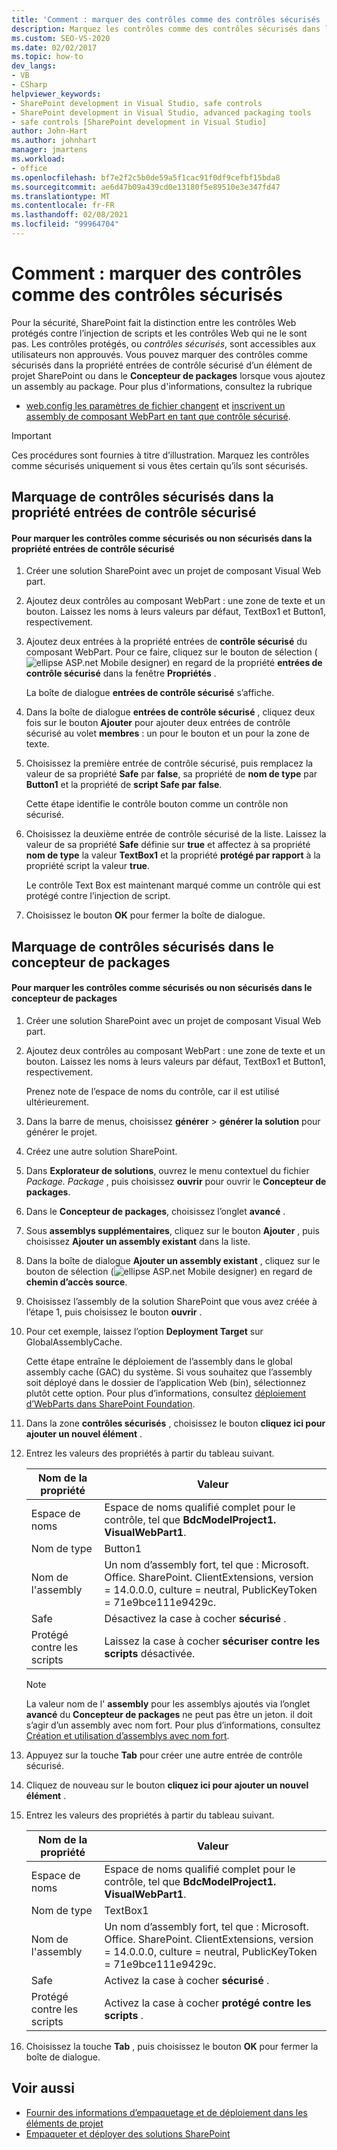 ```yaml
---
title: 'Comment : marquer des contrôles comme des contrôles sécurisés | Microsoft Docs'
description: Marquez les contrôles comme des contrôles sécurisés dans la propriété entrées de contrôle sécurisé d’un élément de projet SharePoint ou dans le concepteur de packages lorsque vous ajoutez un assembly.
ms.custom: SEO-VS-2020
ms.date: 02/02/2017
ms.topic: how-to
dev_langs:
- VB
- CSharp
helpviewer_keywords:
- SharePoint development in Visual Studio, safe controls
- SharePoint development in Visual Studio, advanced packaging tools
- safe controls [SharePoint development in Visual Studio]
author: John-Hart
ms.author: johnhart
manager: jmartens
ms.workload:
- office
ms.openlocfilehash: bf7e2f2c5b0de59a5f1cac91f0df9cefbf15bda8
ms.sourcegitcommit: ae6d47b09a439cd0e13180f5e89510e3e347fd47
ms.translationtype: MT
ms.contentlocale: fr-FR
ms.lasthandoff: 02/08/2021
ms.locfileid: "99964704"
---
```

# <a name="how-to-mark-controls-as-safe-controls"></a>Comment : marquer des contrôles comme des contrôles sécurisés
  Pour la sécurité, SharePoint fait la distinction entre les contrôles Web protégés contre l’injection de scripts et les contrôles Web qui ne le sont pas. Les contrôles protégés, ou *contrôles sécurisés*, sont accessibles aux utilisateurs non approuvés. Vous pouvez marquer des contrôles comme sécurisés dans la propriété entrées de contrôle sécurisé d’un élément de projet SharePoint ou dans le **Concepteur de packages** lorsque vous ajoutez un assembly au package. Pour plus d'informations, consultez la rubrique

- [web.config les paramètres de fichier changent](/previous-versions/office/developer/sharepoint-2007/bb802890(v=office.12)) et [inscrivent un assembly de composant WebPart en tant que contrôle sécurisé](/previous-versions/office/developer/sharepoint2003/dd587360(v=office.11)).

> [!IMPORTANT]
> Ces procédures sont fournies à titre d’illustration. Marquez les contrôles comme sécurisés uniquement si vous êtes certain qu’ils sont sécurisés.

## <a name="marking-safe-controls-in-the-safe-control-entries-property"></a>Marquage de contrôles sécurisés dans la propriété entrées de contrôle sécurisé

#### <a name="to-mark-controls-as-safe-or-unsafe-in-the-safe-control-entries-property"></a>Pour marquer les contrôles comme sécurisés ou non sécurisés dans la propriété entrées de contrôle sécurisé

1. Créer une solution SharePoint avec un projet de composant Visual Web part.

2. Ajoutez deux contrôles au composant WebPart : une zone de texte et un bouton. Laissez les noms à leurs valeurs par défaut, TextBox1 et Button1, respectivement.

3. Ajoutez deux entrées à la propriété entrées de **contrôle sécurisé** du composant WebPart. Pour ce faire, cliquez sur le bouton de sélection (![ellipse ASP.net Mobile designer](../sharepoint/media/mwellipsis.gif "Bouton de sélection du concepteur ASP.NET mobile")) en regard de la propriété **entrées de contrôle sécurisé** dans la fenêtre **Propriétés** .

     La boîte de dialogue **entrées de contrôle sécurisé** s’affiche.

4. Dans la boîte de dialogue **entrées de contrôle sécurisé** , cliquez deux fois sur le bouton **Ajouter** pour ajouter deux entrées de contrôle sécurisé au volet **membres** : un pour le bouton et un pour la zone de texte.

5. Choisissez la première entrée de contrôle sécurisé, puis remplacez la valeur de sa propriété **Safe** par **false**, sa propriété de **nom de type** par **Button1** et la propriété de **script Safe par** **false**.

     Cette étape identifie le contrôle bouton comme un contrôle non sécurisé.

6. Choisissez la deuxième entrée de contrôle sécurisé de la liste. Laissez la valeur de sa propriété **Safe** définie sur **true** et affectez à sa propriété **nom de type** la valeur **TextBox1** et la propriété **protégé par rapport** à la propriété script la valeur **true**.

     Le contrôle Text Box est maintenant marqué comme un contrôle qui est protégé contre l’injection de script.

7. Choisissez le bouton **OK** pour fermer la boîte de dialogue.

## <a name="marking-safe-controls-in-the-package-designer"></a>Marquage de contrôles sécurisés dans le concepteur de packages

#### <a name="to-mark-controls-as-safe-or-unsafe-in-the-package-designer"></a>Pour marquer les contrôles comme sécurisés ou non sécurisés dans le concepteur de packages

1. Créer une solution SharePoint avec un projet de composant Visual Web part.

2. Ajoutez deux contrôles au composant WebPart : une zone de texte et un bouton. Laissez les noms à leurs valeurs par défaut, TextBox1 et Button1, respectivement.

     Prenez note de l’espace de noms du contrôle, car il est utilisé ultérieurement.

3. Dans la barre de menus, choisissez **générer**  >  **générer la solution** pour générer le projet.

4. Créez une autre solution SharePoint.

5. Dans **Explorateur de solutions**, ouvrez le menu contextuel du fichier *Package. Package* , puis choisissez **ouvrir** pour ouvrir le **Concepteur de packages**.

6. Dans le **Concepteur de packages**, choisissez l’onglet **avancé** .

7. Sous **assemblys supplémentaires**, cliquez sur le bouton **Ajouter** , puis choisissez **Ajouter un assembly existant** dans la liste.

8. Dans la boîte de dialogue **Ajouter un assembly existant** , cliquez sur le bouton de sélection (![ellipse ASP.net Mobile designer](../sharepoint/media/mwellipsis.gif "Bouton de sélection du concepteur ASP.NET mobile")) en regard de **chemin d’accès source**.

9. Choisissez l’assembly de la solution SharePoint que vous avez créée à l’étape 1, puis choisissez le bouton **ouvrir** .

10. Pour cet exemple, laissez l’option **Deployment Target** sur GlobalAssemblyCache.

     Cette étape entraîne le déploiement de l’assembly dans le global assembly cache (GAC) du système. Si vous souhaitez que l’assembly soit déployé dans le dossier de l’application Web (bin), sélectionnez plutôt cette option. Pour plus d’informations, consultez [déploiement d’WebParts dans SharePoint Foundation](/previous-versions/office/developer/sharepoint-2010/cc768621(v=office.14)).

11. Dans la zone **contrôles sécurisés** , choisissez le bouton **cliquez ici pour ajouter un nouvel élément** .

12. Entrez les valeurs des propriétés à partir du tableau suivant.

    |Nom de la propriété|Valeur|
    |-------------------|-----------|
    |Espace de noms|Espace de noms qualifié complet pour le contrôle, tel que **BdcModelProject1. VisualWebPart1**.|
    |Nom de type|Button1|
    |Nom de l'assembly|Un nom d’assembly fort, tel que : Microsoft. Office. SharePoint. ClientExtensions, version = 14.0.0.0, culture = neutral, PublicKeyToken = 71e9bce111e9429c.|
    |Safe|Désactivez la case à cocher **sécurisé** .|
    |Protégé contre les scripts|Laissez la case à cocher **sécuriser contre les scripts** désactivée.|

    > [!NOTE]
    > La valeur nom de l' **assembly** pour les assemblys ajoutés via l’onglet **avancé** du **Concepteur de packages** ne peut pas être un jeton. il doit s’agir d’un assembly avec nom fort. Pour plus d’informations, consultez [Création et utilisation d’assemblys avec nom fort](/previous-versions/dotnet/netframework-4.0/xwb8f617(v=vs.100)).

13. Appuyez sur la touche **Tab** pour créer une autre entrée de contrôle sécurisé.

14. Cliquez de nouveau sur le bouton **cliquez ici pour ajouter un nouvel élément** .

15. Entrez les valeurs des propriétés à partir du tableau suivant.

    |Nom de la propriété|Valeur|
    |-------------------|-----------|
    |Espace de noms|Espace de noms qualifié complet pour le contrôle, tel que **BdcModelProject1. VisualWebPart1**.|
    |Nom de type|TextBox1|
    |Nom de l'assembly|Un nom d’assembly fort, tel que : Microsoft. Office. SharePoint. ClientExtensions, version = 14.0.0.0, culture = neutral, PublicKeyToken = 71e9bce111e9429c.|
    |Safe|Activez la case à cocher **sécurisé** .|
    |Protégé contre les scripts|Activez la case à cocher **protégé contre les scripts** .|

16. Choisissez la touche **Tab** , puis choisissez le bouton **OK** pour fermer la boîte de dialogue.

## <a name="see-also"></a>Voir aussi
- [Fournir des informations d’empaquetage et de déploiement dans les éléments de projet](../sharepoint/providing-packaging-and-deployment-information-in-project-items.md)
- [Empaqueter et déployer des solutions SharePoint](../sharepoint/packaging-and-deploying-sharepoint-solutions.md)
